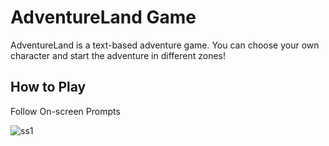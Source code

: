 # AdventureLand Game
AdventureLand is a text-based adventure game. You can choose your own character and start the adventure in different zones!

## How to Play
Follow On-screen Prompts

![ss1](https://github.com/nidabaser/PatikaWeekFour/assets/97883562/19936d3a-b20b-4d38-9cc6-6b5028df9978)
